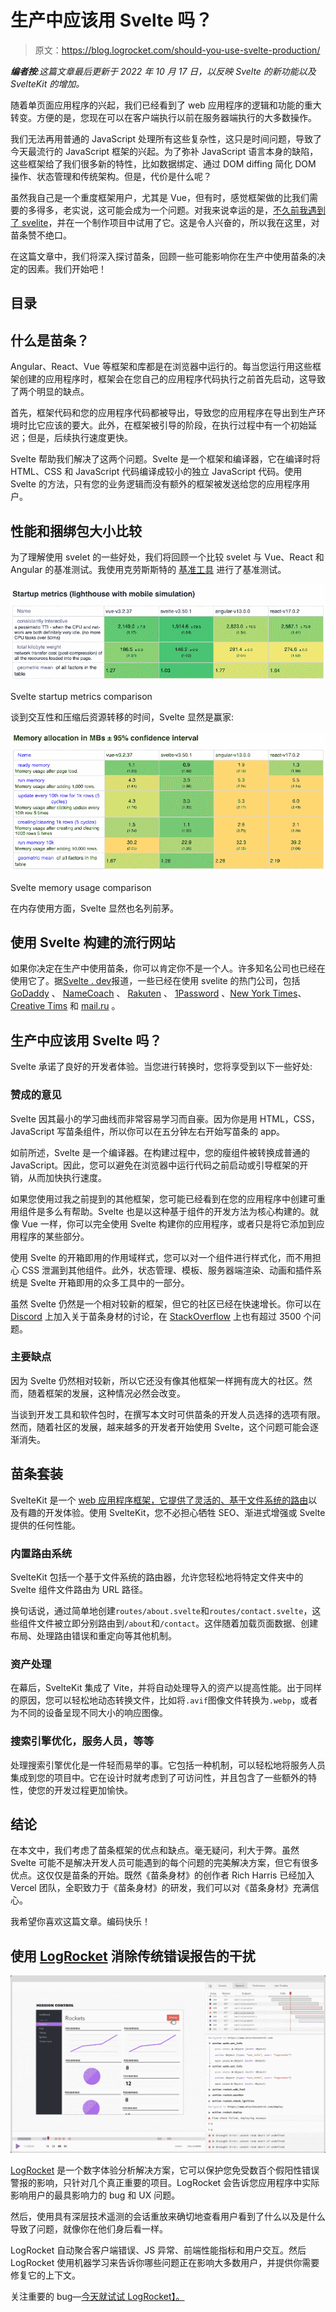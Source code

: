 # 生产中应该用 Svelte 吗？

> 原文：<https://blog.logrocket.com/should-you-use-svelte-production/>

***编者按**:这篇文章最后更新于 2022 年 10 月 17 日，以反映 Svelte 的新功能以及 SvelteKit 的增加。*

随着单页面应用程序的兴起，我们已经看到了 web 应用程序的逻辑和功能的重大转变。方便的是，您现在可以在客户端执行以前在服务器端执行的大多数操作。

我们无法再用普通的 JavaScript 处理所有这些复杂性，这只是时间问题，导致了今天最流行的 JavaScript 框架的兴起。为了弥补 JavaScript 语言本身的缺陷，这些框架给了我们很多新的特性，比如数据绑定、通过 DOM diffing 简化 DOM 操作、状态管理和传统架构。但是，代价是什么呢？

虽然我自己是一个重度框架用户，尤其是 Vue，但有时，感觉框架做的比我们需要的多得多，老实说，这可能会成为一个问题。对我来说幸运的是，[不久前我遇到了 svelite](https://blog.logrocket.com/build-spa-svelte-svelte-spa-router/)，并在一个制作项目中试用了它。这是令人兴奋的，所以我在这里，对苗条赞不绝口。

在这篇文章中，我们将深入探讨苗条，回顾一些可能影响你在生产中使用苗条的决定的因素。我们开始吧！

## 目录

## 什么是苗条？

Angular、React、Vue 等框架和库都是在浏览器中运行的。每当您运行用这些框架创建的应用程序时，框架会在您自己的应用程序代码执行之前首先启动，这导致了两个明显的缺点。

首先，框架代码和您的应用程序代码都被导出，导致您的应用程序在导出到生产环境时比它应该的要大。此外，在框架被引导的阶段，在执行过程中有一个初始延迟；但是，后续执行速度更快。

Svelte 帮助我们解决了这两个问题。Svelte 是一个框架和编译器，它在编译时将 HTML、CSS 和 JavaScript 代码编译成较小的独立 JavaScript 代码。使用 Svelte 的方法，只有您的业务逻辑而没有额外的框架被发送给您的应用程序用户。

## 性能和捆绑包大小比较

为了理解使用 svelet 的一些好处，我们将回顾一个比较 svelet 与 Vue、React 和 Angular 的基准测试。我使用克劳斯斯特的 [基准工具](https://krausest.github.io/js-framework-benchmark/current.html) 进行了基准测试。

![Svelte Startup Metrics Comparison](img/72e1dd73d33ee8e8c47618ad5690804a.png)

Svelte startup metrics comparison

谈到交互性和压缩后资源转移的时间，Svelte 显然是赢家:

![Svelte Memory Usage Framework Comparison](img/b38a703a797ce1052189016223b533cc.png)

Svelte memory usage comparison

在内存使用方面，Svelte 显然也名列前茅。

## 使用 Svelte 构建的流行网站

如果你决定在生产中使用苗条，你可以肯定你不是一个人。许多知名公司也已经在使用它了。据[Svelte . dev](https://svelte.dev/)报道，一些已经在使用 svelite 的热门公司，包括 [GoDaddy](https://svelte.dev/whos-using-svelte/godaddy.svg) 、 [NameCoach](https://name-coach.com/) 、 [Rakuten](https://global.rakuten.com/corp/) 、 [1Password](https://1password.com/) 、[New York Times](https://nytimes.com/)、 [Creative Tims](https://www.creative-tim.com/templates/svelte?ref=svelte.dev) 和 [mail.ru](https://mail.ru/) 。

## 生产中应该用 Svelte 吗？

Svelte 承诺了良好的开发者体验。当您进行转换时，您将享受到以下一些好处:

### 赞成的意见

Svelte 因其最小的学习曲线而非常容易学习而自豪。因为你是用 HTML，CSS，JavaScript 写苗条组件，所以你可以在五分钟左右开始写苗条的 app。

如前所述，Svelte 是一个编译器。在构建过程中，您的瘦组件被转换成普通的 JavaScript。因此，您可以避免在浏览器中运行代码之前启动或引导框架的开销，从而加快执行速度。

如果您使用过我之前提到的其他框架，您可能已经看到在您的应用程序中创建可重用组件是多么有帮助。Svelte 也是以这种基于组件的开发方法为核心构建的。就像 Vue 一样，你可以完全使用 Svelte 构建你的应用程序，或者只是将它添加到应用程序的某些部分。

使用 Svelte 的开箱即用的作用域样式，您可以对一个组件进行样式化，而不用担心 CSS 泄漏到其他组件。此外，状态管理、模板、服务器端渲染、动画和插件系统是 Svelte 开箱即用的众多工具中的一部分。

虽然 Svelte 仍然是一个相对较新的框架，但它的社区已经在快速增长。你可以在 [Discord](https://discord.com/invite/Hmv446f) 上加入关于苗条身材的讨论，在 [StackOverflow](https://stackoverflow.com/questions/tagged/svelte) 上也有超过 3500 个问题。

### 主要缺点

因为 Svelte 仍然相对较新，所以它还没有像其他框架一样拥有庞大的社区。然而，随着框架的发展，这种情况必然会改变。

当谈到开发工具和软件包时，在撰写本文时可供苗条的开发人员选择的选项有限。然而，随着社区的发展，越来越多的开发者开始使用 Svelte，这个问题可能会逐渐消失。

## 苗条套装

SvelteKit 是一个 [web 应用程序框架，它提供了灵活的、基于文件系统的路由](https://blog.logrocket.com/exploring-sveltekit-the-newest-svelte-based-framework/)以及有趣的开发体验。使用 SvelteKit，您不必担心牺牲 SEO、渐进式增强或 Svelte 提供的任何性能。

### 内置路由系统

SvelteKit 包括一个基于文件系统的路由器，允许您轻松地将特定文件夹中的 Svelte 组件文件路由为 URL 路径。

换句话说，通过简单地创建`routes/about.svelte`和`routes/contact.svelte`，这些组件文件被立即分别路由到`/about`和`/contact`。这伴随着加载页面数据、创建布局、处理路由错误和重定向等其他机制。

### 资产处理

在幕后，SvelteKit 集成了 Vite，并将自动处理导入的资产以提高性能。出于同样的原因，您可以轻松地动态转换文件，比如将`.avif`图像文件转换为`.webp`，或者为不同的设备呈现不同大小的响应图像。

### 搜索引擎优化，服务人员，等等

处理搜索引擎优化是一件轻而易举的事。它包括一种机制，可以轻松地将服务人员集成到您的项目中。它在设计时就考虑到了可访问性，并且包含了一些额外的特性，使您的开发过程更加愉快。

## 结论

在本文中，我们考虑了苗条框架的优点和缺点。毫无疑问，利大于弊。虽然 Svelte 可能不是解决开发人员可能遇到的每个问题的完美解决方案，但它有很多优点。这仅仅是苗条的开始。既然《苗条身材》的创作者 Rich Harris 已经加入 Vercel 团队，全职致力于《苗条身材》的研发，我们可以对《苗条身材》充满信心。

我希望你喜欢这篇文章。编码快乐！

## 使用 [LogRocket](https://lp.logrocket.com/blg/signup) 消除传统错误报告的干扰

[![LogRocket Dashboard Free Trial Banner](img/d6f5a5dd739296c1dd7aab3d5e77eeb9.png)](https://lp.logrocket.com/blg/signup)

[LogRocket](https://lp.logrocket.com/blg/signup) 是一个数字体验分析解决方案，它可以保护您免受数百个假阳性错误警报的影响，只针对几个真正重要的项目。LogRocket 会告诉您应用程序中实际影响用户的最具影响力的 bug 和 UX 问题。

然后，使用具有深层技术遥测的会话重放来确切地查看用户看到了什么以及是什么导致了问题，就像你在他们身后看一样。

LogRocket 自动聚合客户端错误、JS 异常、前端性能指标和用户交互。然后 LogRocket 使用机器学习来告诉你哪些问题正在影响大多数用户，并提供你需要修复它的上下文。

关注重要的 bug—[今天就试试 LogRocket】。](https://lp.logrocket.com/blg/signup-issue-free)